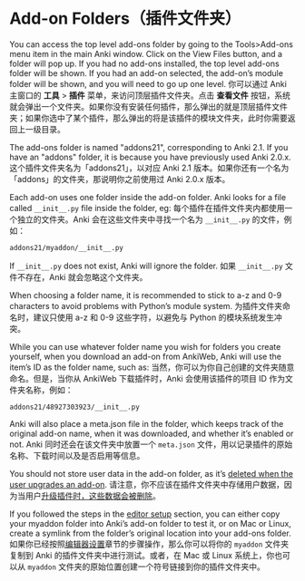 # Add-on Folders（插件文件夹）
You can access the top level add-ons folder by going to the Tools&gt;Add-ons menu item in the main Anki window. Click on the View Files button, and a folder will pop up. If you had no add-ons installed, the top level add-ons folder will be shown. If you had an add-on selected, the add-on’s module folder will be shown, and you will need to go up one level.
你可以通过 Anki 主窗口的 **工具** > **插件** 菜单，来访问顶层插件文件夹。点击 **查看文件** 按钮，系统就会弹出一个文件夹。如果你没有安装任何插件，那么弹出的就是顶层插件文件夹；如果你选中了某个插件，那么弹出的将是该插件的模块文件夹，此时你需要返回上一级目录。

The add-ons folder is named "addons21", corresponding to Anki 2.1. If you have an "addons" folder, it is because you have previously used Anki
2.0.x. 这个插件文件夹名为「addons21」，以对应 Anki 2.1 版本。如果你还有一个名为「addons」的文件夹，那说明你之前使用过 Anki 2.0.x 版本。

Each add-on uses one folder inside the add-on folder. Anki looks for a file called `__init__.py` file inside the folder, eg:
每个插件在插件文件夹内都使用一个独立的文件夹。Anki 会在这些文件夹中寻找一个名为 `__init__.py` 的文件，例如：

    addons21/myaddon/__init__.py

If `__init__.py` does not exist, Anki will ignore the folder.
如果 `__init__.py` 文件不存在，Anki 就会忽略这个文件夹。

When choosing a folder name, it is recommended to stick to a-z and 0-9
characters to avoid problems with Python’s module system.
为插件文件夹命名时，建议只使用 a-z 和 0-9 这些字符，以避免与 Python 的模块系统发生冲突。

While you can use whatever folder name you wish for folders you create yourself, when you download an add-on from AnkiWeb, Anki will use the item’s ID as the folder name, such as:
当然，你可以为你自己创建的文件夹随意命名。但是，当你从 AnkiWeb 下载插件时，Anki 会使用该插件的项目 ID 作为文件夹名称，例如：

    addons21/48927303923/__init__.py

Anki will also place a meta.json file in the folder, which keeps track of the original add-on name, when it was downloaded, and whether it’s enabled or not.
Anki 同时还会在该文件夹中放置一个 `meta.json` 文件，用以记录插件的原始名称、下载时间以及是否启用等信息。

You should not store user data in the add-on folder, as it’s [deleted
when the user upgrades an add-on](addon-config.md#config-json).
请注意，你不应该在插件文件夹中存储用户数据，因为当用户[升级插件时，这些数据会被删除](addon-config.md#config-json)。

If you followed the steps in the [editor setup](editor-setup.md) section, you
can either copy your myaddon folder into Anki’s add-on folder to test it, or on
Mac or Linux, create a symlink from the folder’s original location into your
add-ons folder.
如果你已经按照[编辑器设置](editor-setup.md)章节的步骤操作，那么你可以将你的 `myaddon` 文件夹复制到 Anki 的插件文件夹中进行测试。或者，在 Mac 或 Linux 系统上，你也可以从 `myaddon` 文件夹的原始位置创建一个符号链接到你的插件文件夹中。
